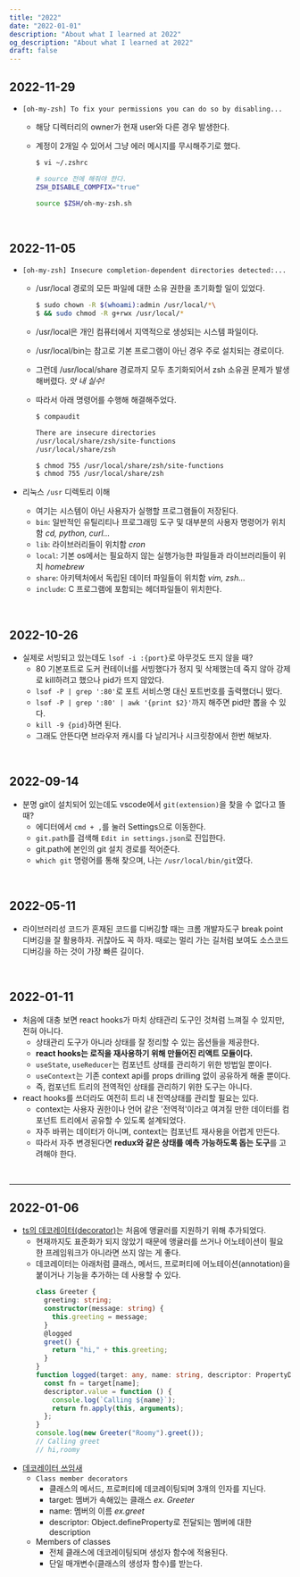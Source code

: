 ```yaml
---
title: "2022"
date: "2022-01-01"
description: "About what I learned at 2022"
og_description: "About what I learned at 2022"
draft: false
---
```


## **2022-11-29**

- `[oh-my-zsh] To fix your permissions you can do so by disabling...`

  - 해당 디렉터리의 owner가 현재 user와 다른 경우 발생한다.
  - 계정이 2개일 수 있어서 그냥 에러 메시지를 무시해주기로 했다.

    ```sh
    $ vi ~/.zshrc

    # source 전에 해줘야 한다.
    ZSH_DISABLE_COMPFIX="true"

    source $ZSH/oh-my-zsh.sh
    ```

<br />

## **2022-11-05**

- `[oh-my-zsh] Insecure completion-dependent directories detected:...`

  - /usr/local 경로의 모든 파일에 대한 소유 권한을 초기화할 일이 있었다.
    ```sh
    $ sudo chown -R $(whoami):admin /usr/local/*\
    $ && sudo chmod -R g+rwx /usr/local/*
    ```
  - /usr/local은 개인 컴퓨터에서 지역적으로 생성되는 시스템 파일이다.
  - /usr/local/bin는 참고로 기본 프로그램이 아닌 경우 주로 설치되는 경로이다.
  - 그런데 /usr/local/share 경로까지 모두 초기화되어서 zsh 소유권 문제가 발생해버렸다. _앗 내 실수!_
  - 따라서 아래 명령어를 수행해 해결해주었다.

    ```sh
    $ compaudit

    There are insecure directories
    /usr/local/share/zsh/site-functions
    /usr/local/share/zsh

    $ chmod 755 /usr/local/share/zsh/site-functions
    $ chmod 755 /usr/local/share/zsh
    ```

- 리눅스 `/usr` 디렉토리 이해
  - 여기는 시스템이 아닌 사용자가 실행할 프로그램들이 저장된다.
  - `bin`: 일반적인 유틸리티나 프로그래밍 도구 및 대부분의 사용자 명령어가 위치함 _cd, python, curl..._
  - `lib`: 라이브러리들이 위치함 _cron_
  - `local`: 기본 os에서는 필요하지 않는 실행가능한 파일들과 라이브러리들이 위치 _homebrew_
  - `share`: 아키텍처에서 독립된 데이터 파일들이 위치함 _vim, zsh..._
  - `include`: C 프로그램에 포함되는 헤더파일들이 위치한다.

<br />

## **2022-10-26**

- 실제로 서빙되고 있는데도 `lsof -i :{port}`로 아무것도 뜨지 않을 때?
  - 80 기본포트로 도커 컨테이너를 서빙했다가 정지 및 삭제했는데 죽지 않아 강제로 kill하려고 했으나 pid가 뜨지 않았다.
  - `lsof -P | grep ':80'`로 포트 서비스명 대신 포트번호를 출력했더니 떴다.
  - `lsof -P | grep ':80' | awk '{print $2}'`까지 해주면 pid만 뽑을 수 있다.
  - `kill -9 {pid}`하면 된다.
  - 그래도 안뜬다면 브라우저 캐시를 다 날리거나 시크릿창에서 한번 해보자.

<br />

## **2022-09-14**

- 분명 git이 설치되어 있는데도 vscode에서 `git(extension)`을 찾을 수 없다고 뜰 때?
  - 에디터에서 `cmd + ,`를 눌러 Settings으로 이동한다.
  - `git.path`를 검색해 `Edit in settings.json`로 진입한다.
  - git.path에 본인의 git 설치 경로를 적어준다.
  - `which git` 명령어를 통해 찾으며, 나는 `/usr/local/bin/git`였다.

<br />

## **2022-05-11**

- 라이브러리성 코드가 혼재된 코드를 디버깅할 때는 크롬 개발자도구 break point 디버깅을 잘 활용하자. 귀찮아도 꼭 하자. 때로는 멀리 가는 길처럼 보여도 소스코드 디버깅을 하는 것이 가장 빠른 길이다.

<br />

## **2022-01-11**

- 처음에 대충 보면 react hooks가 마치 상태관리 도구인 것처럼 느껴질 수 있지만, 전혀 아니다.
  - 상태관리 도구가 아니라 상태를 잘 정리할 수 있는 옵션들을 제공한다.
  - **react hooks는 로직을 재사용하기 위해 만들어진 리액트 모듈이다.**
  - `useState`, `useReducer`는 컴포넌트 상태를 관리하기 위한 방법일 뿐이다.
  - `useContext`는 기존 context api를 props drilling 없이 공유하게 해줄 뿐이다.
  - 즉, 컴포넌트 트리의 전역적인 상태를 관리하기 위한 도구는 아니다.
- react hooks를 쓰더라도 여전히 트리 내 전역상태를 관리할 필요는 있다.
  - context는 사용자 권한이나 언어 같은 '전역적'이라고 여겨질 만한 데이터를 컴포넌트 트리에서 공유할 수 있도록 설계되었다.
  - 자주 바뀌는 데이터가 아니며, context는 컴포넌트 재사용을 어렵게 만든다.
  - 따라서 자주 변경된다면 **redux와 같은 상태를 예측 가능하도록 돕는 도구**를 고려해야 한다.

<br />
<hr />

## **2022-01-06**

- [ts의 데코레이터(decorator)](https://www.typescriptlang.org/docs/handbook/decorators.html)는 처음에 앵귤러를 지원하기 위해 추가되었다.
  - 현재까지도 표준화가 되지 않았기 때문에 앵귤러를 쓰거나 어노테이션이 필요한 프레임워크가 아니라면 쓰지 않는 게 좋다.
  - 데코레이터는 아래처럼 클래스, 메서드, 프로퍼티에 어노테이션(annotation)을 붙이거나 기능을 추가하는 데 사용할 수 있다.
    ```ts
    class Greeter {
      greeting: string;
      constructor(message: string) {
        this.greeting = message;
      }
      @logged
      greet() {
        return "hi," + this.greeting;
      }
    }
    function logged(target: any, name: string, descriptor: PropertyDescriptor) {
      const fn = target[name];
      descriptor.value = function () {
        console.log(`Calling ${name}`);
        return fn.apply(this, arguments);
      };
    }
    console.log(new Greeter("Roomy").greet());
    // Calling greet
    // hi,roomy
    ```
- [데코레이터 쓰임새](https://www.geeksforgeeks.org/what-are-decorators-and-how-are-they-used-in-javascript/)
  - `Class member decorators`
    - 클래스의 메서드, 프로퍼티에 데코레이팅되며 3개의 인자를 지닌다.
    - target: 멤버가 속해있는 클래스 _ex. Greeter_
    - name: 멤버의 이름 _ex.greet_
    - descriptor: Object.defineProperty로 전달되는 멤버에 대한 description
  - Members of classes
    - 전체 클래스에 데코레이팅되며 생성자 함수에 적용된다.
    - 단일 매개변수(클래스의 생성자 함수)를 받는다.
